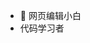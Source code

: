 - 👋 网页编辑小白
- 代码学习者

<!---
Greenland303/Greenland303 is a ✨ special ✨ repository because its `README.md` (this file) appears on your GitHub profile.
You can click the Preview link to take a look at your changes.
--->
